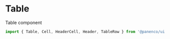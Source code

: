 # Table

Table component

```js
import { Table, Cell, HeaderCell, Header, TableRow } from '@panenco/ui';
```

<!-- STORY -->
